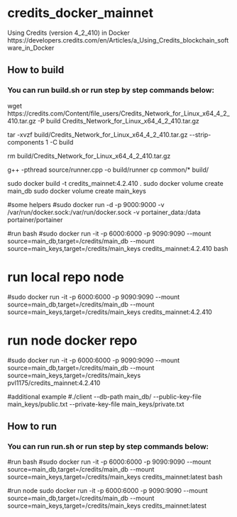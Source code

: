 <h1>credits_docker_mainnet</h2>
Using Credits (version 4_2_410) in Docker
https://developers.credits.com/en/Articles/a_Using_Credits_blockchain_software_in_Docker

<h2>How to build</h2>
<h3>You can run build.sh or run step by step commands below:</h3>
<p>wget https://credits.com/Content/file_users/Credits_Network_for_Linux_x64_4_2_410.tar.gz -P build Credits_Network_for_Linux_x64_4_2_410.tar.gz</p>
<p>tar -xvzf build/Credits_Network_for_Linux_x64_4_2_410.tar.gz --strip-components 1 -C build</p>
<p>rm build/Credits_Network_for_Linux_x64_4_2_410.tar.gz</p>

g++ -pthread source/runner.cpp  -o build/runner
cp common/* build/

sudo docker build -t credits_mainnet:4.2.410 .
sudo docker volume create main_db
sudo docker volume create main_keys

#some helpers
#sudo docker run -d -p 9000:9000 -v /var/run/docker.sock:/var/run/docker.sock -v portainer_data:/data portainer/portainer

#run bash
#sudo docker run -it -p 6000:6000 -p 9090:9090 --mount source=main_db,target=/credits/main_db --mount source=main_keys,target=/credits/main_keys credits_mainnet:4.2.410 bash

# run local repo node
#sudo docker run -it -p 6000:6000 -p 9090:9090 --mount source=main_db,target=/credits/main_db --mount source=main_keys,target=/credits/main_keys credits_mainnet:4.2.410

# run node docker repo
#sudo docker run -it -p 6000:6000 -p 9090:9090 --mount source=main_db,target=/credits/main_db --mount source=main_keys,target=/credits/main_keys pvl1175/credits_mainnet:4.2.410

#additional example
#./client --db-path main_db/ --public-key-file main_keys/public.txt --private-key-file main_keys/private.txt

<h2>How to run</h2>
<h3>You can run run.sh or run step by step commands below:</h3>
#run bash
#sudo docker run -it -p 6000:6000 -p 9090:9090 --mount source=main_db,target=/credits/main_db --mount source=main_keys,target=/credits/main_keys credits_mainnet:latest bash

#run node
sudo docker run -it -p 6000:6000 -p 9090:9090 --mount source=main_db,target=/credits/main_db --mount source=main_keys,target=/credits/main_keys credits_mainnet:latest

